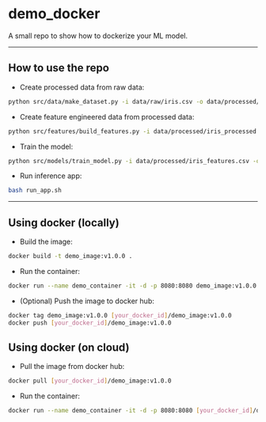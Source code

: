 # demo_docker

A small repo to show how to dockerize your ML model.

---
## How to use the repo

- Create processed data from raw data:

```bash
python src/data/make_dataset.py -i data/raw/iris.csv -o data/processed/iris_processed.csv
```

- Create feature engineered data from processed data:

```bash
python src/features/build_features.py -i data/processed/iris_processed.csv -o data/processed/iris_features.csv
```

- Train the model:

```bash
python src/models/train_model.py -i data/processed/iris_features.csv -o models/iris_model.pkl
```

- Run inference app:

```bash
bash run_app.sh
```

---
## Using docker (locally)

- Build the image:

```bash
docker build -t demo_image:v1.0.0 .
```

- Run the container:

```bash
docker run --name demo_container -it -d -p 8080:8080 demo_image:v1.0.0
```

- (Optional) Push the image to docker hub:

```bash
docker tag demo_image:v1.0.0 [your_docker_id]/demo_image:v1.0.0
docker push [your_docker_id]/demo_image:v1.0.0
```

## Using docker (on cloud)

- Pull the image from docker hub:

```bash
docker pull [your_docker_id]/demo_image:v1.0.0
```

- Run the container:

```bash
docker run --name demo_container -it -d -p 8080:8080 [your_docker_id]/demo_image:v1.0.0
```